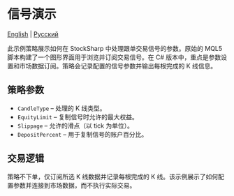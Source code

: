 # 信号演示
[English](README.md) | [Русский](README_ru.md)

此示例策略展示如何在 StockSharp 中处理跟单交易信号的参数。原始的 MQL5 脚本构建了一个图形界面用于浏览并订阅交易信号。在 C# 版本中，重点是参数设置和市场数据订阅。策略会记录配置的信号参数并输出每根完成的 K 线信息。

## 策略参数
- `CandleType` – 处理的 K 线类型。
- `EquityLimit` – 复制信号时允许的最大权益。
- `Slippage` – 允许的滑点（以 tick 为单位）。
- `DepositPercent` – 用于复制信号的账户百分比。

## 交易逻辑
策略不下单，仅订阅所选 K 线数据并记录每根完成的 K 线。该示例展示了如何配置参数并连接到市场数据，而不执行实际交易。
